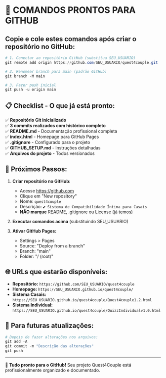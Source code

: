# 🚀 COMANDOS PRONTOS PARA GITHUB

## Copie e cole estes comandos após criar o repositório no GitHub:

```powershell
# 1. Conectar ao repositório GitHub (substitua SEU_USUARIO)
git remote add origin https://github.com/SEU_USUARIO/quest4couple.git

# 2. Renomear branch para main (padrão GitHub)
git branch -M main

# 3. Fazer push inicial
git push -u origin main
```

## 📋 Checklist - O que já está pronto:

✅ **Repositório Git inicializado**  
✅ **3 commits realizados com histórico completo**  
✅ **README.md** - Documentação profissional completa  
✅ **index.html** - Homepage para GitHub Pages  
✅ **.gitignore** - Configurado para o projeto  
✅ **GITHUB_SETUP.md** - Instruções detalhadas  
✅ **Arquivos do projeto** - Todos versionados  

## 🎯 Próximos Passos:

1. **Criar repositório no GitHub:**
   - Acesse https://github.com
   - Clique em "New repository"
   - Nome: `quest4couple`
   - Descrição: `💕 Sistema de Compatibilidade Íntima para Casais`
   - **NÃO marque** README, .gitignore ou License (já temos)

2. **Executar comandos acima** (substituindo SEU_USUARIO)

3. **Ativar GitHub Pages:**
   - Settings > Pages
   - Source: "Deploy from a branch"
   - Branch: "main"
   - Folder: "/ (root)"

## 🌐 URLs que estarão disponíveis:

- **Repositório:** `https://github.com/SEU_USUARIO/quest4couple`
- **Homepage:** `https://SEU_USUARIO.github.io/quest4couple/`
- **Sistema Casais:** `https://SEU_USUARIO.github.io/quest4couple/Quest4couple1.2.html`
- **Sistema Individual:** `https://SEU_USUARIO.github.io/quest4couple/QuizzIndividualv1.0.html`

## 🔄 Para futuras atualizações:

```powershell
# Depois de fazer alterações nos arquivos:
git add -A
git commit -m "Descrição das alterações"
git push
```

---

🎉 **Tudo pronto para o GitHub!** Seu projeto Quest4Couple está profissionalmente organizado e documentado.
